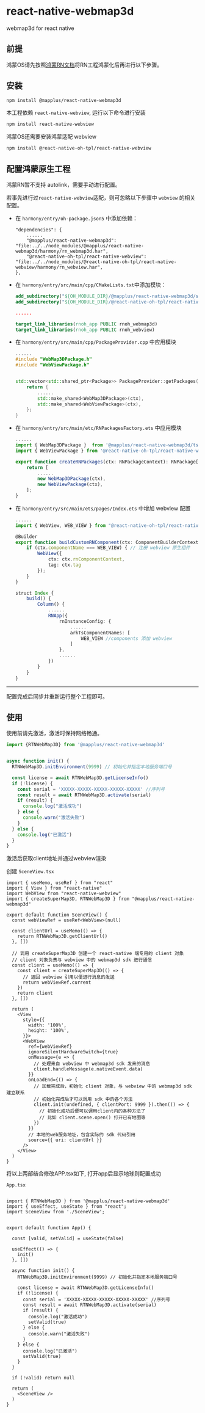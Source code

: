 # react-native-webmap3d

webmap3d for react native


## 前提

鸿蒙OS请先按照[鸿蒙RN文档](https://gitcode.com/openharmony-sig/ohos_react_native/blob/master/docs/zh-cn/%E7%8E%AF%E5%A2%83%E6%90%AD%E5%BB%BA.md)将RN工程鸿蒙化后再进行以下步骤。


## 安装

```sh
npm install @mapplus/react-native-webmap3d
```

本工程依赖 `react-native-webview`, 运行以下命令进行安装

```sh
npm install react-native-webview
```

鸿蒙OS还需要安装鸿蒙适配 webview

```sh
npm install @react-native-oh-tpl/react-native-webview
```

## 配置鸿蒙原生工程

鸿蒙RN暂不支持 autolink，需要手动进行配置。

若事先进行过`react-native-webview`适配，则可忽略以下步骤中 `webview` 的相关配置。

* 在 `harmony/entry/oh-package.json5` 中添加依赖：

    ```
    "dependencies": {
        ......
        "@mapplus/react-native-webmap3d": "file:../../node_modules/@mapplus/react-native-webmap3d/harmony/rn_webmap3d.har",
        "@react-native-oh-tpl/react-native-webview": "file:../../node_modules/@react-native-oh-tpl/react-native-webview/harmony/rn_webview.har",
    },
    ```

* 在 `harmony/entry/src/main/cpp/CMakeLists.txt`中添加模块：

    ```CMake
    add_subdirectory("${OH_MODULE_DIR}/@mapplus/react-native-webmap3d/src/main/cpp" ./webmap3d)
    add_subdirectory("${OH_MODULE_DIR}/@react-native-oh-tpl/react-native-webview/src/main/cpp" ./webview)

    ......

    target_link_libraries(rnoh_app PUBLIC rnoh_webmap3d)
    target_link_libraries(rnoh_app PUBLIC rnoh_webview)
    ```

* 在 `harmony/entry/src/main/cpp/PackageProvider.cpp` 中应用模块

    ```cpp
    ......
    #include "WebMap3DPackage.h"
    #include "WebViewPackage.h"


    std::vector<std::shared_ptr<Package>> PackageProvider::getPackages(Package::Context ctx) {
        return {
            ......
            std::make_shared<WebMap3DPackage>(ctx),
            std::make_shared<WebViewPackage>(ctx),
        };
    }
    ```
* 在 `harmony/entry/src/main/etc/RNPackagesFactory.ets` 中应用模块

    ```ts
    ......
    import { WebMap3DPackage }  from '@mapplus/react-native-webmap3d/ts'
    import { WebViewPackage } from '@react-native-oh-tpl/react-native-webview/ts';

    export function createRNPackages(ctx: RNPackageContext): RNPackage[] {
        return [
            ......
            new WebMap3DPackage(ctx),
            new WebViewPackage(ctx),
        ];
    }
    ```
* 在 `harmony/entry/src/main/ets/pages/Index.ets` 中增加 webview 配置

    ```ts
    ......
    import { WebView, WEB_VIEW } from "@react-native-oh-tpl/react-native-webview"

    @Builder
    export function buildCustomRNComponent(ctx: ComponentBuilderContext) {
        if (ctx.componentName === WEB_VIEW) { // 注册 webview 原生组件
            WebView({
                ctx: ctx.rnComponentContext,
                tag: ctx.tag
            });
        }
    }

    struct Index {
        build() {
            Column() {
                ......
                RNApp({
                    rnInstanceConfig: {
                        ......
                        arkTsComponentNames: [
                            WEB_VIEW //components 添加 webview
                        ]
                    },
                    ......
                })
            }
        }   
    }
  
    ```

---
配置完成后同步并重新运行整个工程即可。

## 使用

使用前请先激活，激活时保持网络畅通。

```ts
import {RTNWebMap3D} from '@mapplus/react-native-webmap3d'


async function init() {
  RTNWebMap3D.initEnvironment(9999) // 初始化并指定本地服务端口号

  const license = await RTNWebMap3D.getLicenseInfo()
  if (!license) {
    const serial = 'XXXXX-XXXXX-XXXXX-XXXXX-XXXXX' //序列号
    const result = await RTNWebMap3D.activate(serial)
    if (result) {
      console.log("激活成功")
    } else {
      console.warn("激活失败")
    }
  } else {
    console.log("已激活")
  }
}

```

激活后获取client地址并通过webview渲染

创建 `SceneView.tsx`
```tsx
import { useMemo, useRef } from "react"
import { View } from "react-native"
import WebView from "react-native-webview"
import { createSuperMap3D, RTNWebMap3D } from "@mapplus/react-native-webmap3d"

export default function SceneView() {
  const webViewRef = useRef<WebView>(null)

  const clientUrl = useMemo(() => {
    return RTNWebMap3D.getClientUrl()
  }, [])

  // 调用 createSuperMap3D 创建一个 react-native 端专用的 client 对象
  // client 对象负责与 webview 中的 webmap3d sdk 进行通信
  const client = useMemo(() => {
    const client = createSuperMap3D(() => {
      // 返回 webview 引用以便进行消息的发送
      return webViewRef.current
    })
    return client
  }, [])

  return (
    <View
      style={{
        width: '100%',
        height: '100%',
      }}>
      <WebView
        ref={webViewRef}
        ignoreSilentHardwareSwitch={true}
        onMessage={e => {
          // 处理来自 webview 中 webmap3d sdk 发来的消息
          client.handleMessage(e.nativeEvent.data)
        }}
        onLoadEnd={() => {
          // 加载完成后，初始化 client 对象，与 webview 中的 webmap3d sdk 建立联系
          // 初始化完成后才可以调用 sdk 中的各个方法
          client.init(undefined, { clientPort: 9999 }).then(() => {
            // 初始化成功后便可以调用client内的各种方法了
            // 比如 client.scene.open() 打开已有地图等
          })
        }}
        // 本地的web服务地址，包含实际的 sdk 代码引用
        source={{ uri: clientUrl }}
      />
    </View>
  )
}

```

将以上两部结合修改APP.tsx如下, 打开app后显示地球则配置成功

`App.tsx`
```tsx 

import { RTNWebMap3D } from '@mapplus/react-native-webmap3d'
import { useEffect, useState } from "react";
import SceneView from './SceneView';


export default function App() {

  const [valid, setValid] = useState(false)

  useEffect(() => {
    init()
  }, [])

  async function init() {
    RTNWebMap3D.initEnvironment(9999) // 初始化并指定本地服务端口号

    const license = await RTNWebMap3D.getLicenseInfo()
    if (!license) {
      const serial = 'XXXXX-XXXXX-XXXXX-XXXXX-XXXXX' //序列号
      const result = await RTNWebMap3D.activate(serial)
      if (result) {
        console.log("激活成功")
        setValid(true)
      } else {
        console.warn("激活失败")
      }
    } else {
      console.log("已激活")
      setValid(true)
    }
  }

  if (!valid) return null

  return (
    <SceneView />
  )
}


```